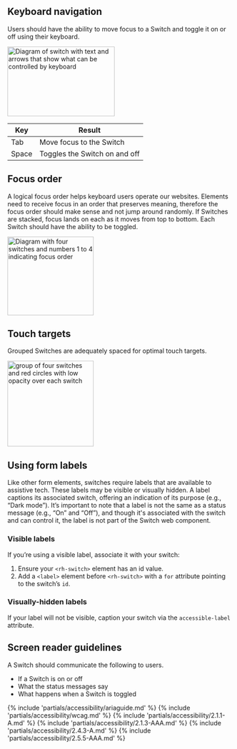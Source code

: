 ## Keyboard navigation

Users should have the ability to move focus to a Switch and toggle it on or off using their keyboard.

<uxdot-example width-adjustment="240px">
  <img src="../switch-keyboard-nav.svg"
        alt="Diagram of switch with text and arrows that show what can be controlled by keyboard"
        width="240"
        height="156">
</uxdot-example>

<rh-table>
  <table>
    <thead>
      <tr>
        <th scope="col" data-label="Element">Key</th>
        <th scope="col" data-label="Character count">Result</th>
      </tr>
    </thead>
    <tbody>
      <tr>
        <td scope="col" data-label="Key">Tab</td>
        <td scope="col" data-label="Result">Move focus to the Switch</td>
      </tr>
      <tr>
        <td scope="col" data-label="Key">Space</td>
        <td scope="col" data-label="Result">Toggles the Switch on and off</td>
      </tr>
    </tbody>
  </table>
</rh-table>

## Focus order

A logical focus order helps keyboard users operate our websites. Elements need to receive focus in an order that preserves meaning, therefore the focus order should make sense and not jump around randomly. If Switches are stacked, focus lands on each as it moves from top to bottom. Each Switch should have the ability to be toggled.

<uxdot-example width-adjustment="193px">
  <img src="../switch-focus-order.svg"
        alt="Diagram with four switches and numbers 1 to 4 indicating focus order"
        width="193"
        height="176">
</uxdot-example>

## Touch targets

Grouped Switches are adequately spaced for optimal touch targets.

<uxdot-example width-adjustment="192px">
  <img src="../switch-touch-targets.svg"
        alt="group of four switches and red circles with low opacity over each switch"
        width="193"
        height="192">
</uxdot-example>

## Using form labels

Like other form elements, switches require labels that are available to assistive tech. These labels may be visible or visually hidden. A label captions its associated switch, offering an indication of its purpose (e.g., “Dark mode”). It’s important to note that a label is not the same as a status message (e.g., “On” and “Off”), and though it's associated with the switch and can control it, the label is not part of the Switch web component.

### Visible labels

If you’re using a visible label, associate it with your switch:
1. Ensure your `<rh-switch>` element has an id value.
2. Add a `<label>` element before `<rh-switch>` with a `for` attribute pointing to the switch’s `id`.

<rh-code-block>
  <script type="text/sample-html">
    <label for="my-switch">Switcheroo</label>
    <rh-switch id="my-switch"></rh-switch>
  </script>
</rh-code-block>

### Visually-hidden labels

If your label will not be visible, caption your switch via the `accessible-label` attribute.

<rh-code-block>
  <script type="text/sample-html">
    <rh-switch accessible-label="Switcheroo"></rh-switch>
  </script>
</rh-code-block>

## Screen reader guidelines

A Switch should communicate the following to users.

- If a Switch is on or off
- What the status messages say
- What happens when a Switch is toggled

{% include 'partials/accessibility/ariaguide.md' %}
{% include 'partials/accessibility/wcag.md' %}
{% include 'partials/accessibility/2.1.1-A.md' %}
{% include 'partials/accessibility/2.1.3-AAA.md' %}
{% include 'partials/accessibility/2.4.3-A.md' %}
{% include 'partials/accessibility/2.5.5-AAA.md' %}
